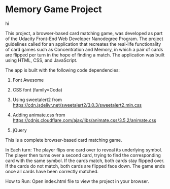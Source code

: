 # Memory Game Project

hi

This project, a browser-based card matching game, was developed as part of the Udacity Front-End Web Developer Nanodegree Program. The project guidelines called for an application that recreates the real-life functionality of card games such as Concentration and Memory, in which a pair of cards are flipped per turn in the hope of finding a match. The application was built using HTML, CSS, and JavaScript.

The app is built with the following code dependencies:

1. Font Awesome
2. CSS font (family=Coda)
3. Using sweetalert2
 from https://cdn.jsdelivr.net/sweetalert2/3.0.3/sweetalert2.min.css

4. Adding animate.css from https://cdnjs.cloudflare.com/ajax/libs/animate.css/3.5.2/animate.css

5. jQuery

This is a complete browser-based card matching game.

In Each turn:
The player flips one card over to reveal its underlying symbol.
The player then turns over a second card, trying to find the corresponding card with the same symbol.
If the cards match, both cards stay flipped over.
If the cards do not match, both cards are flipped face down.
The game ends once all cards have been correctly matched.

How to Run:
Open index.html file to view the project in your browser.

